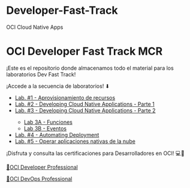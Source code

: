 # Developer-Fast-Track
OCI Cloud Native Apps

<h1>OCI Developer Fast Track MCR</h1>
  
<p>¡Este es el repositorio donde almacenamos todo el material para los laboratorios Dev Fast Track!</p>
¡Accede a la secuencia de laboratorios! ⬇</p>
<ul>
    <li><a href="https://github.com/kapvar9/Developer-Fast-Track-MCR/tree/main/Lab%201">Lab. #1 - Aprovisionamiento de recursos</a></li>
    <li><a href="https://github.com/kapvar9/Developer-Fast-Track-MCR/tree/main/Lab%202">Lab. #2 - Developing Cloud Native Applications - Parte 1</a></li>
    <li><a href="https://github.com/kapvar9/Developer-Fast-Track-MCR/tree/main/Lab%203">Lab. #3 - Developing Cloud Native Applications - Parte 2</a></li>
    <ul>
       <li><a href="https://github.com/kapvar9/Developer-Fast-Track-MCR/blob/main/Lab%203/Lab_3A_Funciones/README.md">Lab 3A - Funciones</a></li>
      <li><a href="https://github.com/kapvar9/Developer-Fast-Track-MCR/blob/main/Lab%203/Lab_3B_Eventos/README.md">Lab 3B - Eventos</a></li>
    </ul>
    <li><a href="https://github.com/kapvar9/Developer-Fast-Track-MCR/tree/main/Lab%204">Lab. #4 - Automating Deployment</a></li>
    <li><a href="https://github.com/kapvar9/Developer-Fast-Track-MCR/blob/main/Lab%205/README.md">Lab. #5 - Operar aplicaciones nativas de la nube</a></li>
</ul>
<p>¡Disfruta y consulta las certificaciones para Desarrolladores en OCI! 💻🚀</p>

<a href="https://mylearn.oracle.com/learning-path/become-an-oci-developer-professional/108219"> 🏅OCI Developer Professional</a>

<a href="https://mylearn.oracle.com/learning-path/become-an-oci-devops-professional/111473"> 🏅OCI DevOps Professional</a>
